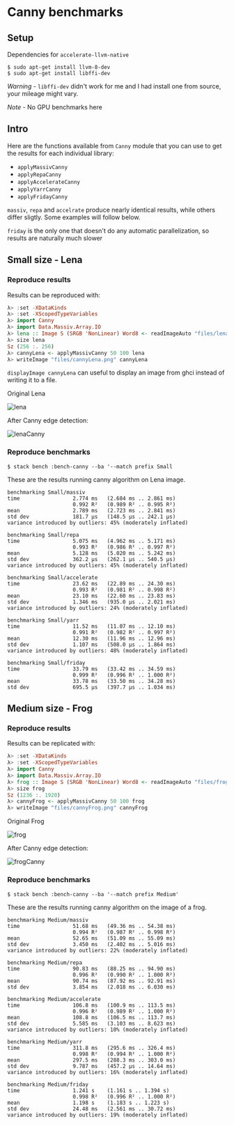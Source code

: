 # Canny benchmarks

## Setup

Dependencies for `accelerate-llvm-native`

```
$ sudo apt-get install llvm-8-dev
$ sudo apt-get install libffi-dev
```

_Warning_ - `libffi-dev` didn't work for me and I had install one from source, your
mileage might vary.

_Note_ - No GPU benchmarks here


## Intro


Here are the functions available from `Canny` module that you can use to get the results
for each individual library:

* `applyMassivCanny`
* `applyRepaCanny`
* `applyAccelerateCanny`
* `applyYarrCanny`
* `applyFridayCanny`

`massiv`, `repa` and `accelrate` produce nearly identical results, while others differ
sligtly. Some examples will follow below.

`friday` is the only one that doesn't do any automatic parallelization, so results are
naturally much slower

## Small size - Lena

### Reproduce results

Results can be reproduced with:

```haskell
λ> :set -XDataKinds
λ> :set -XScopedTypeVariables
λ> import Canny
λ> import Data.Massiv.Array.IO
λ> lena :: Image S (SRGB 'NonLinear) Word8 <- readImageAuto "files/lena.bmp"
λ> size lena
Sz (256 :. 256)
λ> cannyLena <- applyMassivCanny 50 100 lena
λ> writeImage "files/cannyLena.png" cannyLena
```

`displayImage cannyLena` can useful to display an image from ghci instead of writing it
to a file.


Original Lena

![lena](files/lena.bmp)

After Canny edge detection:

![lenaCanny](files/cannyLena.png)

### Reproduce benchmarks

```shell
$ stack bench :bench-canny --ba '--match prefix Small
```

These are the results running canny algorithm on Lena image.

```
benchmarking Small/massiv
time                 2.774 ms   (2.684 ms .. 2.861 ms)
                     0.992 R²   (0.989 R² .. 0.995 R²)
mean                 2.789 ms   (2.723 ms .. 2.841 ms)
std dev              181.7 μs   (148.5 μs .. 242.1 μs)
variance introduced by outliers: 45% (moderately inflated)

benchmarking Small/repa
time                 5.075 ms   (4.962 ms .. 5.171 ms)
                     0.993 R²   (0.986 R² .. 0.997 R²)
mean                 5.128 ms   (5.020 ms .. 5.242 ms)
std dev              362.2 μs   (262.1 μs .. 540.5 μs)
variance introduced by outliers: 45% (moderately inflated)

benchmarking Small/accelerate
time                 23.62 ms   (22.89 ms .. 24.30 ms)
                     0.993 R²   (0.981 R² .. 0.998 R²)
mean                 23.10 ms   (22.60 ms .. 23.83 ms)
std dev              1.346 ms   (935.0 μs .. 2.021 ms)
variance introduced by outliers: 24% (moderately inflated)

benchmarking Small/yarr
time                 11.52 ms   (11.07 ms .. 12.10 ms)
                     0.991 R²   (0.982 R² .. 0.997 R²)
mean                 12.30 ms   (11.96 ms .. 12.96 ms)
std dev              1.107 ms   (508.0 μs .. 1.864 ms)
variance introduced by outliers: 48% (moderately inflated)

benchmarking Small/friday
time                 33.79 ms   (33.42 ms .. 34.59 ms)
                     0.999 R²   (0.996 R² .. 1.000 R²)
mean                 33.78 ms   (33.50 ms .. 34.28 ms)
std dev              695.5 μs   (397.7 μs .. 1.034 ms)
```

## Medium size - Frog

### Reproduce results

Results can be replicated with:

```haskell
λ> :set -XDataKinds
λ> :set -XScopedTypeVariables
λ> import Canny
λ> import Data.Massiv.Array.IO
λ> frog :: Image S (SRGB 'NonLinear) Word8 <- readImageAuto "files/frog.jpg"
λ> size frog
Sz (1236 :. 1920)
λ> cannyFrog <- applyMassivCanny 50 100 frog
λ> writeImage "files/cannyFrog.png" cannyFrog
```

Original Frog

![frog](files/frog.jpg)

After Canny edge detection:

![frogCanny](files/cannyFrog.png)

### Reproduce benchmarks

```shell
$ stack bench :bench-canny --ba '--match prefix Medium'
```

These are the results running canny algorithm on the image of a frog.


```
benchmarking Medium/massiv
time                 51.68 ms   (49.36 ms .. 54.38 ms)
                     0.994 R²   (0.987 R² .. 0.998 R²)
mean                 52.65 ms   (51.09 ms .. 55.09 ms)
std dev              3.450 ms   (2.402 ms .. 5.016 ms)
variance introduced by outliers: 22% (moderately inflated)

benchmarking Medium/repa
time                 90.83 ms   (88.25 ms .. 94.90 ms)
                     0.996 R²   (0.990 R² .. 1.000 R²)
mean                 90.74 ms   (87.92 ms .. 92.91 ms)
std dev              3.854 ms   (2.018 ms .. 6.030 ms)

benchmarking Medium/accelerate
time                 106.8 ms   (100.9 ms .. 113.5 ms)
                     0.996 R²   (0.989 R² .. 1.000 R²)
mean                 108.8 ms   (106.5 ms .. 113.7 ms)
std dev              5.585 ms   (3.103 ms .. 8.623 ms)
variance introduced by outliers: 10% (moderately inflated)

benchmarking Medium/yarr
time                 311.8 ms   (295.6 ms .. 326.4 ms)
                     0.998 R²   (0.994 R² .. 1.000 R²)
mean                 297.5 ms   (288.3 ms .. 303.0 ms)
std dev              9.787 ms   (457.2 μs .. 14.64 ms)
variance introduced by outliers: 16% (moderately inflated)

benchmarking Medium/friday
time                 1.241 s    (1.161 s .. 1.394 s)
                     0.998 R²   (0.996 R² .. 1.000 R²)
mean                 1.198 s    (1.183 s .. 1.223 s)
std dev              24.48 ms   (2.561 ms .. 30.72 ms)
variance introduced by outliers: 19% (moderately inflated)

```
